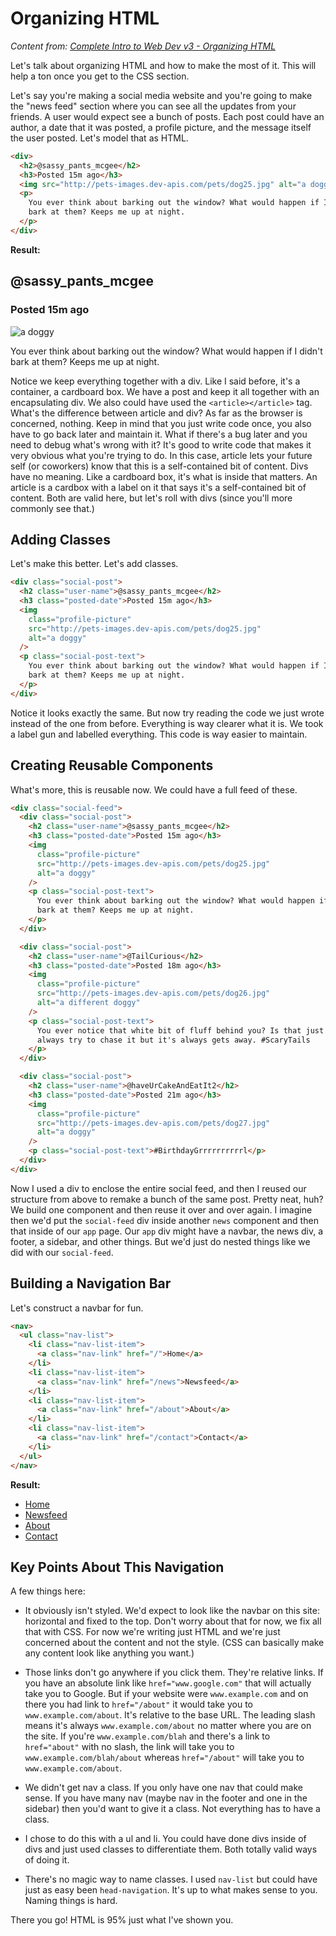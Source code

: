 # Organizing HTML

_Content from: [Complete Intro to Web Dev v3 - Organizing HTML](https://btholt.github.io/complete-intro-to-web-dev-v3/lessons/html/organizing-html)_

Let's talk about organizing HTML and how to make the most of it. This will help a ton once you get to the CSS section.

Let's say you're making a social media website and you're going to make the "news feed" section where you can see all the updates from your friends. A user would expect see a bunch of posts. Each post could have an author, a date that it was posted, a profile picture, and the message itself the user posted. Let's model that as HTML.

```html
<div>
  <h2>@sassy_pants_mcgee</h2>
  <h3>Posted 15m ago</h3>
  <img src="http://pets-images.dev-apis.com/pets/dog25.jpg" alt="a doggy" />
  <p>
    You ever think about barking out the window? What would happen if I didn't
    bark at them? Keeps me up at night.
  </p>
</div>
```

**Result:**

## @sassy_pants_mcgee

### Posted 15m ago

![a doggy](http://pets-images.dev-apis.com/pets/dog25.jpg)

You ever think about barking out the window? What would happen if I didn't bark at them? Keeps me up at night.

Notice we keep everything together with a div. Like I said before, it's a container, a cardboard box. We have a post and keep it all together with an encapsulating div. We also could have used the `<article></article>` tag. What's the difference between article and div? As far as the browser is concerned, nothing. Keep in mind that you just write code once, you also have to go back later and maintain it. What if there's a bug later and you need to debug what's wrong with it? It's good to write code that makes it very obvious what you're trying to do. In this case, article lets your future self (or coworkers) know that this is a self-contained bit of content. Divs have no meaning. Like a cardboard box, it's what is inside that matters. An article is a cardbox with a label on it that says it's a self-contained bit of content. Both are valid here, but let's roll with divs (since you'll more commonly see that.)

## Adding Classes

Let's make this better. Let's add classes.

```html
<div class="social-post">
  <h2 class="user-name">@sassy_pants_mcgee</h2>
  <h3 class="posted-date">Posted 15m ago</h3>
  <img
    class="profile-picture"
    src="http://pets-images.dev-apis.com/pets/dog25.jpg"
    alt="a doggy"
  />
  <p class="social-post-text">
    You ever think about barking out the window? What would happen if I didn't
    bark at them? Keeps me up at night.
  </p>
</div>
```

Notice it looks exactly the same. But now try reading the code we just wrote instead of the one from before. Everything is way clearer what it is. We took a label gun and labelled everything. This code is way easier to maintain.

## Creating Reusable Components

What's more, this is reusable now. We could have a full feed of these.

```html
<div class="social-feed">
  <div class="social-post">
    <h2 class="user-name">@sassy_pants_mcgee</h2>
    <h3 class="posted-date">Posted 15m ago</h3>
    <img
      class="profile-picture"
      src="http://pets-images.dev-apis.com/pets/dog25.jpg"
      alt="a doggy"
    />
    <p class="social-post-text">
      You ever think about barking out the window? What would happen if I didn't
      bark at them? Keeps me up at night.
    </p>
  </div>

  <div class="social-post">
    <h2 class="user-name">@TailCurious</h2>
    <h3 class="posted-date">Posted 18m ago</h3>
    <img
      class="profile-picture"
      src="http://pets-images.dev-apis.com/pets/dog26.jpg"
      alt="a different doggy"
    />
    <p class="social-post-text">
      You ever notice that white bit of fluff behind you? Is that just me? I
      always try to chase it but it's always gets away. #ScaryTails
    </p>
  </div>

  <div class="social-post">
    <h2 class="user-name">@haveUrCakeAndEatIt2</h2>
    <h3 class="posted-date">Posted 21m ago</h3>
    <img
      class="profile-picture"
      src="http://pets-images.dev-apis.com/pets/dog27.jpg"
      alt="a doggy"
    />
    <p class="social-post-text">#BirthdayGrrrrrrrrrrl</p>
  </div>
</div>
```

Now I used a div to enclose the entire social feed, and then I reused our structure from above to remake a bunch of the same post. Pretty neat, huh? We build one component and then reuse it over and over again. I imagine then we'd put the `social-feed` div inside another `news` component and then that inside of our `app` page. Our `app` div might have a navbar, the news div, a footer, a sidebar, and other things. But we'd just do nested things like we did with our `social-feed`.

## Building a Navigation Bar

Let's construct a navbar for fun.

```html
<nav>
  <ul class="nav-list">
    <li class="nav-list-item">
      <a class="nav-link" href="/">Home</a>
    </li>
    <li class="nav-list-item">
      <a class="nav-link" href="/news">Newsfeed</a>
    </li>
    <li class="nav-list-item">
      <a class="nav-link" href="/about">About</a>
    </li>
    <li class="nav-list-item">
      <a class="nav-link" href="/contact">Contact</a>
    </li>
  </ul>
</nav>
```

**Result:**

- [Home](/)
- [Newsfeed](/news)
- [About](/about)
- [Contact](/contact)

## Key Points About This Navigation

A few things here:

- It obviously isn't styled. We'd expect to look like the navbar on this site: horizontal and fixed to the top. Don't worry about that for now, we fix all that with CSS. For now we're writing just HTML and we're just concerned about the content and not the style. (CSS can basically make any content look like anything you want.)

- Those links don't go anywhere if you click them. They're relative links. If you have an absolute link like `href="www.google.com"` that will actually take you to Google. But if your website were `www.example.com` and on there you had link to `href="/about"` it would take you to `www.example.com/about`. It's relative to the base URL. The leading slash means it's always `www.example.com/about` no matter where you are on the site. If you're `www.example.com/blah` and there's a link to `href="about"` with no slash, the link will take you to `www.example.com/blah/about` whereas `href="/about"` will take you to `www.example.com/about`.

- We didn't get nav a class. If you only have one nav that could make sense. If you have many nav (maybe nav in the footer and one in the sidebar) then you'd want to give it a class. Not everything has to have a class.

- I chose to do this with a ul and li. You could have done divs inside of divs and just used classes to differentiate them. Both totally valid ways of doing it.

- There's no magic way to name classes. I used `nav-list` but could have just as easy been `head-navigation`. It's up to what makes sense to you. Naming things is hard.

There you go! HTML is 95% just what I've shown you.
